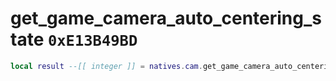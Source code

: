 # get_game_camera_auto_centering_state `0xE13B49BD`

```lua
local result --[[ integer ]] = natives.cam.get_game_camera_auto_centering_state(_unk0 --[[ integer ]])
```